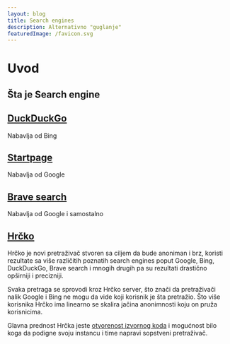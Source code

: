 ```yaml
---
layout: blog
title: Search engines
description: Alternativno "guglanje"
featuredImage: /favicon.svg
---
```


# Uvod

## Šta je Search engine

## [DuckDuckGo](https://duckduckgo.com/)

Nabavlja od Bing

## [Startpage](https://www.startpage.com)

Nabavlja od Google

## [Brave search](https://search.brave.com)

Nabavlja od Google i samostalno

## [Hrčko](https://hearch.co)

Hrčko je novi pretraživač stvoren sa ciljem da bude anoniman i brz, koristi rezultate sa više različitih poznatih search engines poput Google, Bing, DuckDuckGo, Brave search i mnogih drugih pa su rezultati drastično opširniji i precizniji.

Svaka pretraga se sprovodi kroz Hrčko server, što znači da pretraživači nalik Google i Bing ne mogu da vide koji korisnik je šta pretražio. Što više korisnika Hrčko ima linearno se skalira jačina anonimnosti koju on pruža korisnicima.

Glavna prednost Hrčka jeste [otvorenost izvornog koda](https://github.com/hearchco/hearchco) i mogućnost bilo koga da podigne svoju instancu i time napravi sopstveni pretraživač.